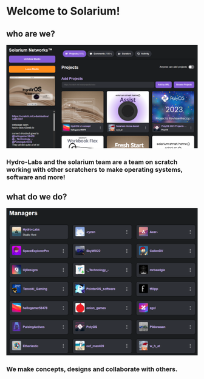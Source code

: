 # Welcome to Solarium!
## who are we?
![img1](https://github.com/Solarium-Networks/.github/blob/main/images/studio.png) 
### Hydro-Labs and the solarium team are a team on scratch working with other scratchers to make operating systems, software and more!

## what do we do?
![img2](https://github.com/Solarium-Networks/.github/blob/main/images/collabs.png) 
### We make concepts, designs and collaborate with others.
